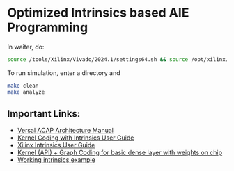 # Optimized Intrinsics based AIE Programming

In waiter, do:
```bash
source /tools/Xilinx/Vivado/2024.1/settings64.sh && source /opt/xilinx/xrt/setup.sh
```

To run simulation, enter a directory and 
```bash
make clean
make analyze
```

## Important Links:

* [Versal ACAP Architecture Manual](https://docs.amd.com/r/en-US/am020-versal-aie-ml/Overview)
* [Kernel Coding with Intrinsics User Guide](https://www.xilinx.com/htmldocs/xilinx2022_2/aiengine_intrinsics/intrinsics/group__vect__mult__intrinsics__explained.html)
* [Xilinx Intrinsics User Guide](https://docs.amd.com/r/en-US/ug1079-ai-engine-kernel-coding/Design-Analysis-and-Programming-using-Intrinsics)
* [Kernel (API) + Graph Coding for basic dense layer with weights on chip](https://github.com/zhenghuama/Versal-Linux-cmd-clean/tree/aba/weights_on_chip_i16)
* [Working intrinsics example](https://github.com/abarajithan11/amd_aie_matlab/blob/main/gemv_opt/GemV.cpp)

